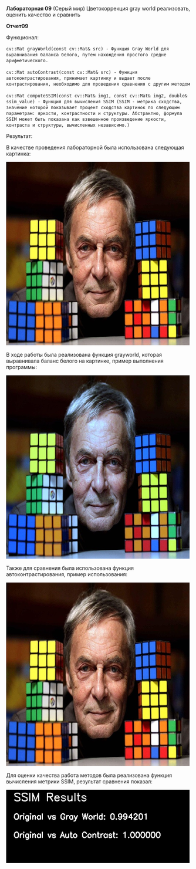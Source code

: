 **Лабораторная 09** (Серый мир)
Цветокоррекция gray world реализовать, оценить качество и сравнить

**Отчет09**

Функционал:

    cv::Mat grayWorld(const cv::Mat& src) - Функция Gray World для выравнивания баланса белого, путем нахождения простого средне арифметического.

    cv::Mat autoContrast(const cv::Mat& src) - Функция автоконтрастирования, принимает картинку и выдает после контрастирования, необходимо для проведения сравнения с другим методом

    cv::Mat computeSSIM(const cv::Mat& img1, const cv::Mat& img2, double& ssim_value) - Функция для вычисления SSIM (SSIM - метрика сходства, значение которой показывает процент сходства картинок по следующим параметрам: яркости, контрастности и структуры. Абстрактно, формула SSIM может быть показана как взвешенное произведение яркости, контраста и структуры, вычисленных независимо.)


Результат:

В качестве проведения лабораторной была использована следующая картинка:

![Pic](/prj.lab/lab09/AutoContrast2.jpg)

В ходе работы была реализована функция grayworld, которая выравнивала баланс белого на картинке, пример выполнения программы:

![GrayPic](/prj.lab/lab09/GrayWorld2.jpg)

Также для сравнения была использована функция автоконтрастирования, пример использования:

![AutoPic](/prj.lab/lab09/AutoContrast2.jpg)

Для оценки качества работа методов была реализована функция вычисления метрики SSIM, результат сравнения показал:

![Res](/prj.lab/lab09/SSIMdiff2.png)
